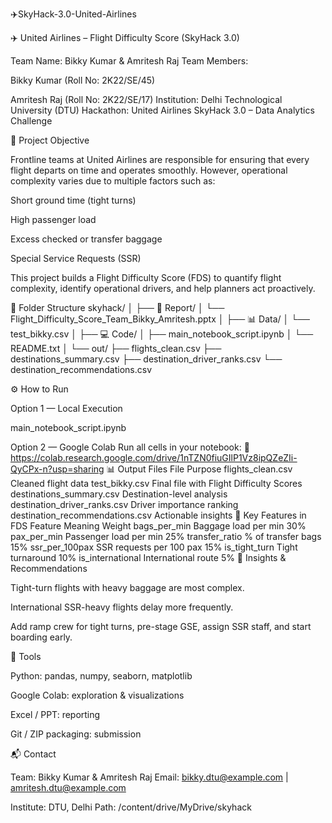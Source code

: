 ✈️SkyHack-3.0-United-Airlines

✈️ United Airlines – Flight Difficulty Score (SkyHack 3.0)

Team Name: Bikky Kumar & Amritesh Raj
Team Members:

Bikky Kumar (Roll No: 2K22/SE/45)

Amritesh Raj (Roll No: 2K22/SE/17)
Institution: Delhi Technological University (DTU)
Hackathon: United Airlines SkyHack 3.0 – Data Analytics Challenge

🎯 Project Objective

Frontline teams at United Airlines are responsible for ensuring that every flight departs on time and operates smoothly. However, operational complexity varies due to multiple factors such as:

Short ground time (tight turns)

High passenger load

Excess checked or transfer baggage

Special Service Requests (SSR)

This project builds a Flight Difficulty Score (FDS) to quantify flight complexity, identify operational drivers, and help planners act proactively.

📁 Folder Structure
skyhack/
│
├── 📄 Report/
│   └── Flight_Difficulty_Score_Team_Bikky_Amritesh.pptx
│
├── 📊 Data/
│   └── test_bikky.csv
│
├── 💻 Code/
│   ├── main_notebook_script.ipynb
│   └── README.txt
│
└── out/
    ├── flights_clean.csv
    ├── destinations_summary.csv
    ├── destination_driver_ranks.csv
    └── destination_recommendations.csv

⚙️ How to Run

Option 1 — Local Execution

main_notebook_script.ipynb


Option 2 — Google Colab
Run all cells in your notebook:
🔗 https://colab.research.google.com/drive/1nTZN0fiuGIlP1Vz8ipQZeZIi-QyCPx-n?usp=sharing
📊 Output Files
File	Purpose
flights_clean.csv	Cleaned flight data
test_bikky.csv	Final file with Flight Difficulty Scores
destinations_summary.csv	Destination-level analysis
destination_driver_ranks.csv	Driver importance ranking
destination_recommendations.csv	Actionable insights
🧩 Key Features in FDS
Feature	Meaning	Weight
bags_per_min	Baggage load per min	30%
pax_per_min	Passenger load per min	25%
transfer_ratio	% of transfer bags	15%
ssr_per_100pax	SSR requests per 100 pax	15%
is_tight_turn	Tight turnaround	10%
is_international	International route	5%
🚀 Insights & Recommendations

Tight-turn flights with heavy baggage are most complex.

International SSR-heavy flights delay more frequently.

Add ramp crew for tight turns, pre-stage GSE, assign SSR staff, and start boarding early.

🧠 Tools

Python: pandas, numpy, seaborn, matplotlib

Google Colab: exploration & visualizations

Excel / PPT: reporting

Git / ZIP packaging: submission

📬 Contact

Team: Bikky Kumar & Amritesh Raj
Email: bikky.dtu@example.com
 | amritesh.dtu@example.com

Institute: DTU, Delhi
Path: /content/drive/MyDrive/skyhack
